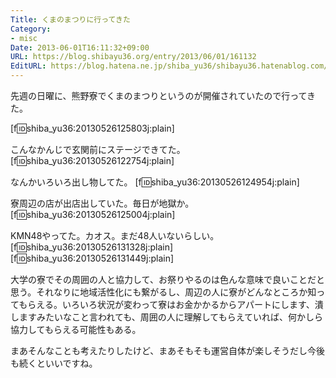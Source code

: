 ```yaml
---
Title: くまのまつりに行ってきた
Category:
- misc
Date: 2013-06-01T16:11:32+09:00
URL: https://blog.shibayu36.org/entry/2013/06/01/161132
EditURL: https://blog.hatena.ne.jp/shiba_yu36/shibayu36.hatenablog.com/atom/entry/11696248318754155449
---
```


先週の日曜に、熊野寮でくまのまつりというのが開催されていたので行ってきた。

[f:id:shiba_yu36:20130526125803j:plain]

こんなかんじで玄関前にステージできてた。
[f:id:shiba_yu36:20130526122754j:plain]

なんかいろいろ出し物してた。
[f:id:shiba_yu36:20130526124954j:plain]

寮周辺の店が出店出していた。毎日が地獄か。
[f:id:shiba_yu36:20130526125004j:plain]

KMN48やってた。カオス。まだ48人いないらしい。
[f:id:shiba_yu36:20130526131328j:plain]
[f:id:shiba_yu36:20130526131449j:plain]

大学の寮でその周囲の人と協力して、お祭りやるのは色んな意味で良いことだと思う。それなりに地域活性化にも繋がるし、周辺の人に寮がどんなところか知ってもらえる。いろいろ状況が変わって寮はお金かかるからアパートにします、潰しますみたいなこと言われても、周囲の人に理解してもらえていれば、何かしら協力してもらえる可能性もある。

まあそんなことも考えたりしたけど、まあそもそも運営自体が楽しそうだし今後も続くといいですね。
